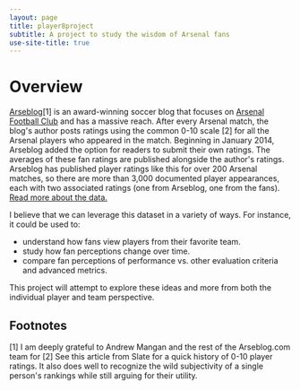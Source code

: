 ```yaml
---
layout: page
title: player8project
subtitle: A project to study the wisdom of Arsenal fans
use-site-title: true
---
```


# Overview
[Arseblog](https://arseblog.com)[1] is an award-winning soccer blog that focuses on [Arsenal Football Club](https://www.arsenal.com/) and has a massive reach. After every Arsenal match, the blog's author posts ratings using the common 0-10 scale [2] for all the Arsenal players who appeared in the match. Beginning in January 2014, Arseblog added the option for readers to submit their own ratings. The averages of these fan ratings are published alongside the author's ratings.
Arseblog has published player ratings like this for over 200 Arsenal matches, so there are more than 3,000 documented player appearances, each with two associated ratings (one from Arseblog, one from the fans). [Read more about the data.](/data.md)

I believe that we can leverage this dataset in a variety of ways. For instance, it could be used to:
- understand how fans view players from their favorite team.
- study how fan perceptions change over time.
- compare fan perceptions of performance vs. other evaluation criteria and advanced metrics.

This project will attempt to explore these ideas and more from both the individual player and team perspective.

## Footnotes 
[1] I am deeply grateful to Andrew Mangan and the rest of the Arseblog.com team for 
[2] See this article from Slate for a quick history of 0-10 player ratings. It also does well to recognize the wild subjectivity of a single person's rankings while still arguing for their utility.

